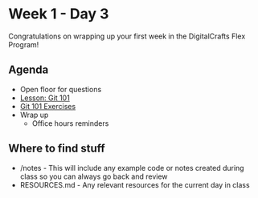 # Week 1 - Day 3

Congratulations on wrapping up your first week in the DigitalCrafts Flex Program!

## Agenda

- Open floor for questions
- [Lesson: Git 101](https://learn.digitalcrafts.com/flex/lessons/dev-fundamentals/git-101/#learning-objectives)
- [Git 101 Exercises](https://learn.digitalcrafts.com/flex/lessons/dev-fundamentals/git-101/#training-exercises)
- Wrap up
  - Office hours reminders


## Where to find stuff
- /notes - This will include any example code or notes created during class so you can always go back and review
- RESOURCES.md - Any relevant resources for the current day in class

